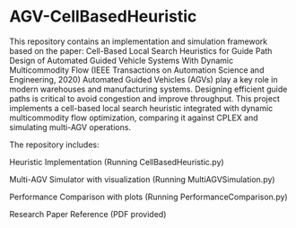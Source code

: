 # AGV-CellBasedHeuristic
This repository contains an implementation and simulation framework based on the paper: Cell-Based Local Search Heuristics for Guide Path Design of Automated Guided Vehicle Systems With Dynamic Multicommodity Flow (IEEE Transactions on Automation Science and Engineering, 2020)
Automated Guided Vehicles (AGVs) play a key role in modern warehouses and manufacturing systems. Designing efficient guide paths is critical to avoid congestion and improve throughput.
This project implements a cell-based local search heuristic integrated with dynamic multicommodity flow optimization, comparing it against CPLEX and simulating multi-AGV operations.

The repository includes:

Heuristic Implementation (Running CellBasedHeuristic.py)

Multi-AGV Simulator with visualization (Running MultiAGVSimulation.py)

Performance Comparison with plots (Running PerformanceComparison.py)

Research Paper Reference (PDF provided)

